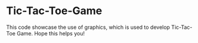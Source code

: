 # Tic-Tac-Toe-Game
This code showcase the use of graphics, which is used to develop Tic-Tac-Toe Game.
Hope this helps you!